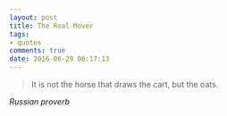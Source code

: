 ```yaml
---
layout: post
title: The Real Mover
tags:
- quotes
comments: true
date: 2016-06-29 06:17:13
---
```


<blockquote class="big">It is not the horse that draws the cart, but the oats.</blockquote>

<cite class="big">Russian proverb</cite>
